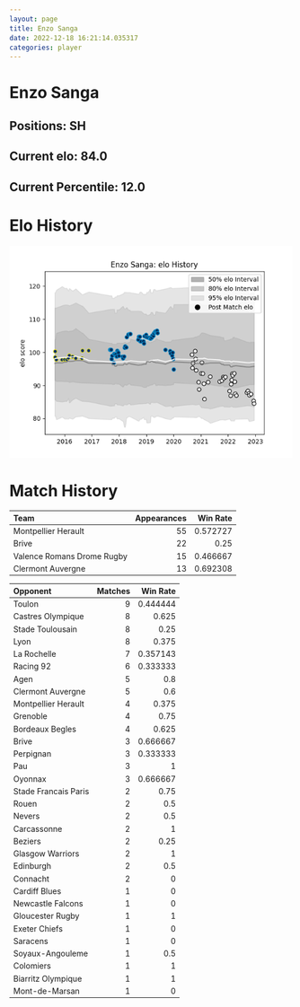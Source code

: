 ```yaml
---  
layout: page  
title: Enzo Sanga  
date: 2022-12-18 16:21:14.035317  
categories: player  
---
```

# Enzo Sanga

## Positions: SH

## Current elo: 84.0

## Current Percentile: 12.0

# Elo History


![elo history](history_EnzoSanga.png)
# Match History


| Team                       |   Appearances |   Win Rate |
|:---------------------------|--------------:|-----------:|
| Montpellier Herault        |            55 |   0.572727 |
| Brive                      |            22 |   0.25     |
| Valence Romans Drome Rugby |            15 |   0.466667 |
| Clermont Auvergne          |            13 |   0.692308 |

| Opponent             |   Matches |   Win Rate |
|:---------------------|----------:|-----------:|
| Toulon               |         9 |   0.444444 |
| Castres Olympique    |         8 |   0.625    |
| Stade Toulousain     |         8 |   0.25     |
| Lyon                 |         8 |   0.375    |
| La Rochelle          |         7 |   0.357143 |
| Racing 92            |         6 |   0.333333 |
| Agen                 |         5 |   0.8      |
| Clermont Auvergne    |         5 |   0.6      |
| Montpellier Herault  |         4 |   0.375    |
| Grenoble             |         4 |   0.75     |
| Bordeaux Begles      |         4 |   0.625    |
| Brive                |         3 |   0.666667 |
| Perpignan            |         3 |   0.333333 |
| Pau                  |         3 |   1        |
| Oyonnax              |         3 |   0.666667 |
| Stade Francais Paris |         2 |   0.75     |
| Rouen                |         2 |   0.5      |
| Nevers               |         2 |   0.5      |
| Carcassonne          |         2 |   1        |
| Beziers              |         2 |   0.25     |
| Glasgow Warriors     |         2 |   1        |
| Edinburgh            |         2 |   0.5      |
| Connacht             |         2 |   0        |
| Cardiff Blues        |         1 |   0        |
| Newcastle Falcons    |         1 |   0        |
| Gloucester Rugby     |         1 |   1        |
| Exeter Chiefs        |         1 |   0        |
| Saracens             |         1 |   0        |
| Soyaux-Angouleme     |         1 |   0.5      |
| Colomiers            |         1 |   1        |
| Biarritz Olympique   |         1 |   1        |
| Mont-de-Marsan       |         1 |   0        |